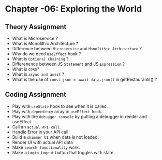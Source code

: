 # Chapter -06: Exploring the World

## Theory Assignment

- What is Microservice ?
- What is Monolithic Architecture ?
- Difference between `Microservice` and `Monolithic Architecture` ?
- Why do we need `useEffect` hook ?
- What is `Optional Chaining` ?
- Differenence between JS `Statement` and JS `Expression` ?
- What is `CORS`?
- What is `async and await` ?
- What is the use of `const json = await data.json()` in getRestaurants() ?

## Coding Assignment

- Play with `useState` hook to see when it is called.
- Play with `dependency` array in `useEffect hook`.
- Play with the `debugger console` by putting a debugger in render and useEffect.
- Call an `actual API call`.
- Handle Error in your API call
- Build a `shimmer UI` when data is not loaded.
- Render UI with actual API data
- Make `search functionality` work.
- Make a `Login Logout` button that toggles with state.
